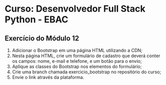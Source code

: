 # Curso: Desenvolvedor Full Stack Python - EBAC

## Exercício do Módulo 12

1. Adicionar o Bootstrap em uma página HTML utilizando a CDN;
2. Nesta página HTML, crie um formulário de cadastro que deverá conter os campos: nome, e-mail e telefone, e um botão para o envio;
3. Aplique as classes do Bootstrap nos elementos do formulário;
4. Crie uma branch chamada exercicio_bootstrap no repositório do curso;
5. Envie o link através da plataforma. 